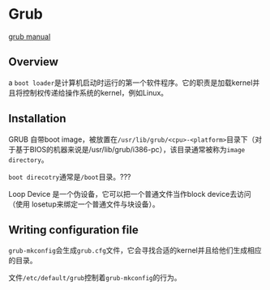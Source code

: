 # Grub

[grub manual](https://www.gnu.org/software/grub/manual/grub/grub.html#Introduction)

## Overview

a `boot loader`是计算机启动时运行的第一个软件程序。它的职责是加载kernel并且将控制权传递给操作系统的kernel，例如Linux。

## Installation

GRUB 自带boot image，被放置在`/usr/lib/grub/<cpu>-<platform>`目录下（对于基于BIOS的机器来说是/usr/lib/grub/i386-pc），该目录通常被称为`image directory`。

`boot direcotry`通常是`/boot`目录。???

Loop Device 是一个伪设备，它可以把一个普通文件当作block device去访问（使用 losetup来绑定一个普通文件与块设备）。



## Writing configuration file

`grub-mkconfig`会生成`grub.cfg`文件，它会寻找合适的kernel并且给他们生成相应的目录。

文件`/etc/default/grub`控制着`grub-mkconfig`的行为。